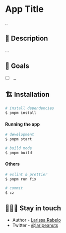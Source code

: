 
# App Title

..

## 📜 Description

...

## 🎯 Goals

- [ ] ...


## 🏗️ Installation

```bash
# install dependencies
$ pnpm install
```

#### Running the app

```bash
# development
$ pnpm start

# build mode
$ pnpm build

```

#### Others

```bash
# eslint & prettier
$ pnpm run fix

# commit
$ cz

```

## 👩🏻‍💻 Stay in touch

- Author - [Larissa Rabelo](https://github.com/laripeanuts)
- Twitter - [@laripeanuts](https://twitter.com/laripeanuts)

